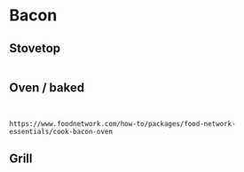 # Bacon

## Stovetop
```

```


## Oven / baked
```


https://www.foodnetwork.com/how-to/packages/food-network-essentials/cook-bacon-oven
```


## Grill
```

```


## 
```

```


## 
```

```


## 
```

```


## 
```

```
